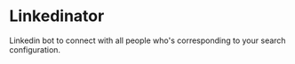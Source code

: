 # Linkedinator

Linkedin bot to connect with all people who's corresponding to your search configuration.